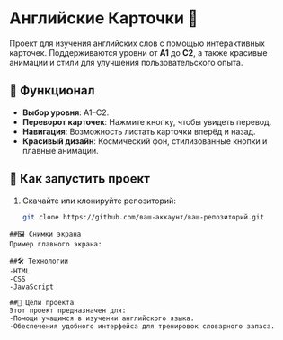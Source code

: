 # Английские Карточки 🌟

Проект для изучения английских слов с помощью интерактивных карточек. Поддерживаются уровни от **A1** до **C2**, а также красивые анимации и стили для улучшения пользовательского опыта.

## 📝 Функционал
- **Выбор уровня**: A1–C2.
- **Переворот карточек**: Нажмите кнопку, чтобы увидеть перевод.
- **Навигация**: Возможность листать карточки вперёд и назад.
- **Красивый дизайн**: Космический фон, стилизованные кнопки и плавные анимации.

## 🚀 Как запустить проект
1. Скачайте или клонируйте репозиторий:
   ```bash
   git clone https://github.com/ваш-аккаунт/ваш-репозиторий.git
```
##🖼️ Снимки экрана
Пример главного экрана:

##🛠️ Технологии
-HTML
-CSS
-JavaScript

##🎯 Цели проекта
Этот проект предназначен для:
-Помощи учащимся в изучении английского языка.
-Обеспечения удобного интерфейса для тренировок словарного запаса.
